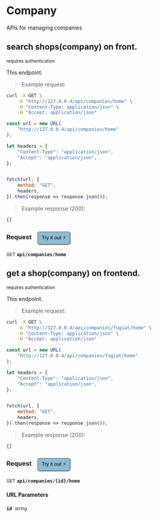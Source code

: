 # Company

APIs for managing  companies

## search shops(company) on front.

<small class="badge badge-darkred">requires authentication</small>

This endpoint.

> Example request:

```bash
curl -X GET \
    -G "http://127.0.0.4/api/companies/home" \
    -H "Content-Type: application/json" \
    -H "Accept: application/json"
```

```javascript
const url = new URL(
    "http://127.0.0.4/api/companies/home"
);

let headers = {
    "Content-Type": "application/json",
    "Accept": "application/json",
};


fetch(url, {
    method: "GET",
    headers,
}).then(response => response.json());
```


> Example response (200):

```json
{}
```
<div id="execution-results-GETapi-companies-home" hidden>
    <blockquote>Received response<span id="execution-response-status-GETapi-companies-home"></span>:</blockquote>
    <pre class="json"><code id="execution-response-content-GETapi-companies-home"></code></pre>
</div>
<div id="execution-error-GETapi-companies-home" hidden>
    <blockquote>Request failed with error:</blockquote>
    <pre><code id="execution-error-message-GETapi-companies-home"></code></pre>
</div>
<form id="form-GETapi-companies-home" data-method="GET" data-path="api/companies/home" data-authed="1" data-hasfiles="0" data-headers='{"Content-Type":"application\/json","Accept":"application\/json"}' onsubmit="event.preventDefault(); executeTryOut('GETapi-companies-home', this);">
<h3>
    Request&nbsp;&nbsp;&nbsp;
        <button type="button" style="background-color: #8fbcd4; padding: 5px 10px; border-radius: 5px; border-width: thin;" id="btn-tryout-GETapi-companies-home" onclick="tryItOut('GETapi-companies-home');">Try it out ⚡</button>
    <button type="button" style="background-color: #c97a7e; padding: 5px 10px; border-radius: 5px; border-width: thin;" id="btn-canceltryout-GETapi-companies-home" onclick="cancelTryOut('GETapi-companies-home');" hidden>Cancel</button>&nbsp;&nbsp;
    <button type="submit" style="background-color: #6ac174; padding: 5px 10px; border-radius: 5px; border-width: thin;" id="btn-executetryout-GETapi-companies-home" hidden>Send Request 💥</button>
    </h3>
<p>
<small class="badge badge-green">GET</small>
 <b><code>api/companies/home</code></b>
</p>
<p>
<label id="auth-GETapi-companies-home" hidden>Authorization header: <b><code>Bearer </code></b><input type="text" name="Authorization" data-prefix="Bearer " data-endpoint="GETapi-companies-home" data-component="header"></label>
</p>
</form>


## get a shop(company) on frontend.

<small class="badge badge-darkred">requires authentication</small>

This endpoint.

> Example request:

```bash
curl -X GET \
    -G "http://127.0.0.4/api/companies/fugiat/home" \
    -H "Content-Type: application/json" \
    -H "Accept: application/json"
```

```javascript
const url = new URL(
    "http://127.0.0.4/api/companies/fugiat/home"
);

let headers = {
    "Content-Type": "application/json",
    "Accept": "application/json",
};


fetch(url, {
    method: "GET",
    headers,
}).then(response => response.json());
```


> Example response (200):

```json
{}
```
<div id="execution-results-GETapi-companies--id--home" hidden>
    <blockquote>Received response<span id="execution-response-status-GETapi-companies--id--home"></span>:</blockquote>
    <pre class="json"><code id="execution-response-content-GETapi-companies--id--home"></code></pre>
</div>
<div id="execution-error-GETapi-companies--id--home" hidden>
    <blockquote>Request failed with error:</blockquote>
    <pre><code id="execution-error-message-GETapi-companies--id--home"></code></pre>
</div>
<form id="form-GETapi-companies--id--home" data-method="GET" data-path="api/companies/{id}/home" data-authed="1" data-hasfiles="0" data-headers='{"Content-Type":"application\/json","Accept":"application\/json"}' onsubmit="event.preventDefault(); executeTryOut('GETapi-companies--id--home', this);">
<h3>
    Request&nbsp;&nbsp;&nbsp;
        <button type="button" style="background-color: #8fbcd4; padding: 5px 10px; border-radius: 5px; border-width: thin;" id="btn-tryout-GETapi-companies--id--home" onclick="tryItOut('GETapi-companies--id--home');">Try it out ⚡</button>
    <button type="button" style="background-color: #c97a7e; padding: 5px 10px; border-radius: 5px; border-width: thin;" id="btn-canceltryout-GETapi-companies--id--home" onclick="cancelTryOut('GETapi-companies--id--home');" hidden>Cancel</button>&nbsp;&nbsp;
    <button type="submit" style="background-color: #6ac174; padding: 5px 10px; border-radius: 5px; border-width: thin;" id="btn-executetryout-GETapi-companies--id--home" hidden>Send Request 💥</button>
    </h3>
<p>
<small class="badge badge-green">GET</small>
 <b><code>api/companies/{id}/home</code></b>
</p>
<p>
<label id="auth-GETapi-companies--id--home" hidden>Authorization header: <b><code>Bearer </code></b><input type="text" name="Authorization" data-prefix="Bearer " data-endpoint="GETapi-companies--id--home" data-component="header"></label>
</p>
<h4 class="fancy-heading-panel"><b>URL Parameters</b></h4>
<p>
<b><code>id</code></b>&nbsp;&nbsp;<small>string</small>  &nbsp;
<input type="text" name="id" data-endpoint="GETapi-companies--id--home" data-component="url" required  hidden>
<br>
</p>
</form>



